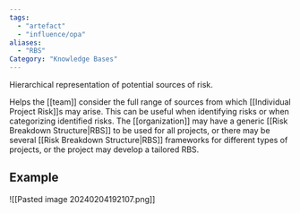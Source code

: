 ```yaml
---
tags:
  - "artefact"
  - "influence/opa"
aliases:
  - "RBS"
Category: "Knowledge Bases"
---
```

Hierarchical representation of potential sources of risk.

Helps the [[team]] consider the full range of sources from which [[Individual Project Risk]]s may arise. This can be useful when identifying risks or when categorizing identified risks. The [[organization]] may have a generic [[Risk Breakdown Structure|RBS]] to be used for all projects, or there may be several [[Risk Breakdown Structure|RBS]] frameworks for different types of projects, or the project may develop a tailored RBS.
## Example
![[Pasted image 20240204192107.png]]